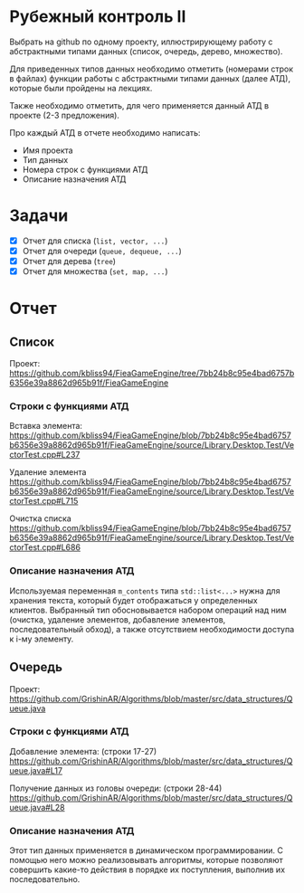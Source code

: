 # Рубежный контроль II
Выбрать на github по одному проекту, иллюстрирующему работу с абстрактными типами данных (список, очередь, дерево, множество).

Для приведенных типов данных необходимо отметить (номерами строк в файлах) функции работы с абстрактными типами данных (далее АТД), которые были пройдены на лекциях.

Также необходимо отметить, для чего применяется данный АТД в проекте (2-3 предложения).

Про каждый АТД в отчете необходимо написать:

* Имя проекта
* Тип данных
* Номера строк с функциями АТД
* Описание назначения АТД

# Задачи

- [x] Отчет для списка (``list, vector, ...``)
- [x] Отчет для очереди (``queue, dequeue, ...``)
- [x] Отчет для дерева (``tree``)
- [x] Отчет для множества (``set, map, ...``)

# Отчет

## Список

Проект:  https://github.com/kbliss94/FieaGameEngine/tree/7bb24b8c95e4bad6757b6356e39a8862d965b91f/FieaGameEngine

### Строки с функциями АТД

Вставка элемента:  https://github.com/kbliss94/FieaGameEngine/blob/7bb24b8c95e4bad6757b6356e39a8862d965b91f/FieaGameEngine/source/Library.Desktop.Test/VectorTest.cpp#L237

Удаление элемента https://github.com/kbliss94/FieaGameEngine/blob/7bb24b8c95e4bad6757b6356e39a8862d965b91f/FieaGameEngine/source/Library.Desktop.Test/VectorTest.cpp#L715

Очистка списка https://github.com/kbliss94/FieaGameEngine/blob/7bb24b8c95e4bad6757b6356e39a8862d965b91f/FieaGameEngine/source/Library.Desktop.Test/VectorTest.cpp#L686

### Описание назначения АТД

Используемая переменная ``m_contents`` типа ``std::list<...>`` нужна для хранения текста, который будет отображаться у определенных клиентов. Выбранный тип обосновывается набором операций над ним (очистка, удаление элементов, добавление элементов, последовательный обход), а также отсутствием необходимости доступа к i-му элементу.

## Очередь

Проект: https://github.com/GrishinAR/Algorithms/blob/master/src/data_structures/Queue.java

### Строки с функциями АТД

Добавление элемента: (строки 17-27)
https://github.com/GrishinAR/Algorithms/blob/master/src/data_structures/Queue.java#L17

Получение данных из головы очереди: (строки 28-44)
https://github.com/GrishinAR/Algorithms/blob/master/src/data_structures/Queue.java#L28

### Описание назначения АТД 
Этот тип данных применяется в динамическом программировании. С помощью него можно реализовывать алгоритмы, которые позволяют совершить какие-то действия в порядке их поступления, выполнив их последовательно.
